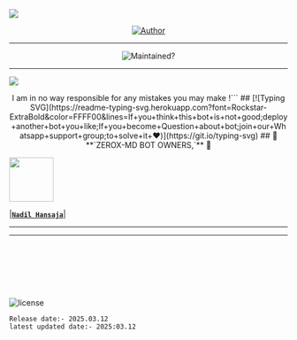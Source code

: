 </a>
<img src="https://user-images.githubusercontent.com/73097560/115834477-dbab4500-a447-11eb-908a-139a6edaec5c.gif">
 
<p align="center">
    <a href="https://github.com/NADIL-HANSAJA">
        <img title="Author" src="https://img.shields.io/badge/AUTHOR-Nadil%20Hansaja-red.svg?style=for-the-badge&logo=github">
    </a>
</p>

<hr>

<p align="center">
    <img src="https://img.shields.io/badge/Maintaned%3F-Actively%20Developed-blue?style=flat-square" alt="Maintained?">
</p>

<hr>       

<img src="https://user-images.githubusercontent.com/73097560/115834477-dbab4500-a447-11eb-908a-139a6edaec5c.gif">

<p align="center">
I am in no way responsible for any mistakes you may make !```
## [![Typing SVG](https://readme-typing-svg.herokuapp.com?font=Rockstar-ExtraBold&color=FFFF00&lines=If+you+think+this+bot+is+not+good;deploy+another+bot+you+like;If+you+become+Question+about+bot;join+our+Whatsapp+support+group;to+solve+it+♥️)](https://git.io/typing-svg)
## 👑 **`ZEROX-MD BOT OWNERS,`** 👑


   <a href="https://github.com/Nadilhansaja/ZEROX-A8/"><img src="https://raw.githubusercontent.com/mwknadil/Ggg/refs/heads/main/IMG-20250223-WA0019.jpg?token=GHSAT0AAAAAADAMX5RLVED3FPRIYPE5JVKEZ6SNHKQ" width=80 height=80></a>   

|**[`Nadil Hansaja`](https://github.com/Nadilhansaja/ZEROX-A8/)**|

---



---



<br>
<br>
<br>
<br>
<br>


![license](https://img.shields.io/github/license/ZEROXLK/ZEROX-MD?color=green&label=License&style=plastic)



`Release date:- 2025.03.12`
<br>
`latest updated date:- 2025:03.12`

